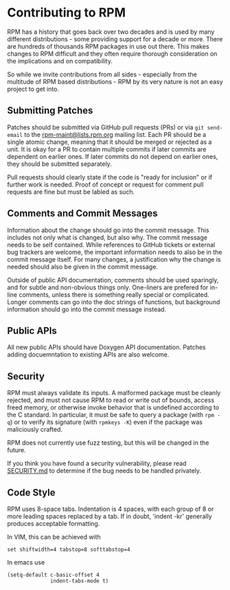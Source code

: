 # Contributing to RPM

RPM has a history that goes back over two decades and is used by many
different distributions - some providing support for a decade or
more. There are hundreds of thousands RPM packages in use out
there. This makes changes to RPM difficult and they often require thorough
consideration on the implications and on compatibility.

So while we invite contributions from all sides - especially from the
multitude of RPM based distributions - RPM by its very nature is not an
easy project to get into.

## Submitting Patches

Patches should be submitted via GitHub pull requests (PRs) or via
`git send-email` to the rpm-maint@lists.rpm.org mailing list.  Each PR should be
a single atomic change, meaning that it should be merged or rejected as a unit.
It is okay for a PR to contain multiple commits if later commits are dependent
on earlier ones.  If later commits do not depend on earlier ones, they
should be submitted separately.

Pull requests should clearly state if the code is "ready for
inclusion" or if further work is needed. Proof of concept or request
for comment pull requests are fine but must be labled as such.

## Comments and Commit Messages

Information about the change should go into the commit message.  This
includes not only what is changed, but also why.  The commit message needs to
be self contained.  While references to GitHub tickets or external bug
trackers are welcome, the important information needs to also be in
the commit message itself.
For many changes, a justification why the change is needed should also
be given in the commit message.

Outside of public API documentation, comments should be used sparingly, and for
subtle and non-obvious things only. One-liners are prefered for in-line
comments, unless there is something really special or complicated. Longer
comments can go into the doc strings of functions, but background information
should go into the commit message instead.

## Public APIs

All new public APIs should have Doxygen API documentation.  Patches adding
docuemntation to existing APIs are also welcome.

## Security

RPM must always validate its inputs.  A malformed package must be cleanly
rejected, and must not cause RPM to read or write out of bounds, access freed
memory, or otherwise invoke behavior that is undefined according to the C
standard.  In particular, it must be safe to query a package (with `rpm -q`)
or to verify its signature (with `rpmkeys -K`) even if the package was
maliciously crafted.

RPM does not currently use fuzz testing, but this will be changed in the future.

If you think you have found a security vulnerability, please read
[SECURITY.md](SECURITY.md) to determine if the bug needs to be handled
privately.

## Code Style

RPM uses 8-space tabs.  Indentation is 4 spaces, with each group of 8 or more
leading spaces replaced by a tab. If in doubt, 'indent -kr' generally
produces acceptable formatting.

In VIM, this can be achieved with

```vim
set shiftwidth=4 tabstop=8 softtabstop=4
```

In emacs use
```
(setq-default c-basic-offset 4
              indent-tabs-mode t)

```
